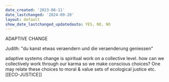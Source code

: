 ```yaml
---
date_created: '2023-08-11'
date_lastchanged: '2024-09-20'
layout: default
show_date_lastchanged_updatedauto: YES, NO, NO
---
```


ADAPTIVE CHANGE

Judith: "du kanst etwas veraendern und die veraenderung geniessen"

adaptive systems change is spiritual work on a collective level. how can we collectively work through our karma so we make conscious choices? 
One may relate these choices to moral & value sets of ecological justice etc. [[ECO-JUSTICE]]